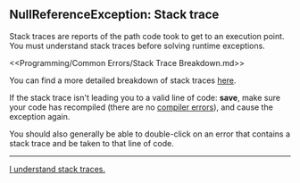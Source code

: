 ## NullReferenceException: Stack trace
Stack traces are reports of the path code took to get to an execution point.
You must understand stack traces before solving runtime exceptions.

<<Programming/Common Errors/Stack Trace Breakdown.md>>

You can find a more detailed breakdown of stack traces [here](../../Stack%20Traces.md).

If the stack trace isn't leading you to a valid line of code: **save**, make sure your code has recompiled (there are no [compiler errors](../../Editor/Compiler%20Errors.md)), and cause the exception again.

You should also generally be able to double-click on an error that contains a stack trace and be taken to that line of code.

---

[I understand stack traces.](Reference%20Types.md)
